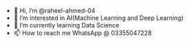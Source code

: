 - 👋 Hi, I’m @raheel-ahmed-04
- 👀 I’m interested in AI(Machine Learning and Deep Learning)
- 🌱 I’m currently learning Data Science
- 📫 How to reach me WhatsApp @ 03355047228

<!---
raheel-ahmed-04/raheel-ahmed-04 is a ✨ special ✨ repository because its `README.md` (this file) appears on your GitHub profile.
You can click the Preview link to take a look at your changes.
--->
